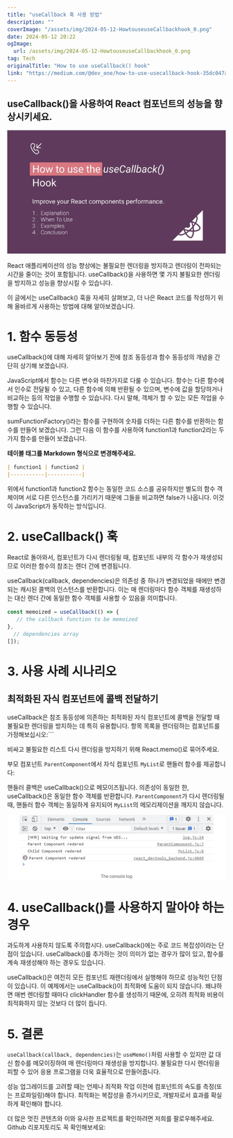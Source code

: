```yaml
---
title: "useCallback 훅 사용 방법"
description: ""
coverImage: "/assets/img/2024-05-12-HowtouseuseCallbackhook_0.png"
date: 2024-05-12 20:22
ogImage: 
  url: /assets/img/2024-05-12-HowtouseuseCallbackhook_0.png
tag: Tech
originalTitle: "How to use useCallback() hook"
link: "https://medium.com/@dev_one/how-to-use-usecallback-hook-35dc047aee48"
---
```



## useCallback()을 사용하여 React 컴포넌트의 성능을 향상시키세요.

![이미지](/assets/img/2024-05-12-HowtouseuseCallbackhook_0.png)

React 애플리케이션의 성능 향상에는 불필요한 렌더링을 방지하고 렌더링이 전파되는 시간을 줄이는 것이 포함됩니다. useCallback()을 사용하면 몇 가지 불필요한 렌더링을 방지하고 성능을 향상시킬 수 있습니다.

이 글에서는 useCallback() 훅을 자세히 살펴보고, 더 나은 React 코드를 작성하기 위해 올바르게 사용하는 방법에 대해 알아보겠습니다.



# 1. 함수 동등성

useCallback()에 대해 자세히 알아보기 전에 참조 동등성과 함수 동등성의 개념을 간단히 상기해 보겠습니다.

JavaScript에서 함수는 다른 변수와 마찬가지로 다룰 수 있습니다. 함수는 다른 함수에서 인수로 전달될 수 있고, 다른 함수에 의해 반환될 수 있으며, 변수에 값을 할당하거나 비교하는 등의 작업을 수행할 수 있습니다. 다시 말해, 객체가 할 수 있는 모든 작업을 수행할 수 있습니다.

sumFunctionFactory()라는 함수를 구현하여 숫자를 더하는 다른 함수를 반환하는 함수를 만들어 보겠습니다. 그런 다음 이 함수를 사용하여 function1과 function2라는 두 가지 함수를 만들어 보겠습니다.



**테이블 태그를 Markdown 형식으로 변경해주세요.**

```markdown
| function1 | function2 |
|-----------|-----------|
```

위에서 function1과 function2 함수는 동일한 코드 소스를 공유하지만 별도의 함수 객체이며 서로 다른 인스턴스를 가리키기 때문에 그들을 비교하면 false가 나옵니다. 이것이 JavaScript가 동작하는 방식입니다.

# 2. useCallback() 훅

React로 돌아와서, 컴포넌트가 다시 렌더링될 때, 컴포넌트 내부의 각 함수가 재생성되므로 이러한 함수의 참조는 렌더 간에 변경됩니다.

useCallback(callback, dependencies)은 의존성 중 하나가 변경되었을 때에만 변경되는 캐시된 콜백의 인스턴스를 반환합니다. 이는 매 렌더링마다 함수 객체를 재생성하는 대신 렌더 간에 동일한 함수 객체를 사용할 수 있음을 의미합니다.



```js
const memoized = useCallback(() => {
   // the callback function to be memoized
},
  // dependencies array
[]);
```

# 3. 사용 사례 시나리오

## 최적화된 자식 컴포넌트에 콜백 전달하기

useCallback은 참조 동등성에 의존하는 최적화된 자식 컴포넌트에 콜백을 전달할 때 불필요한 렌더링을 방지하는 데 특히 유용합니다. 항목 목록을 렌더링하는 컴포넌트를 가정해보십시오:```



비싸고 불필요한 리스트 다시 렌더링을 방지하기 위해 React.memo()로 묶어주세요.

부모 컴포넌트 `ParentComponent`에서 자식 컴포넌트 `MyList`로 핸들러 함수를 제공합니다:

핸들러 콜백은 useCallback()으로 메모이즈됩니다. 의존성이 동일한 한, useCallback()은 동일한 함수 객체를 반환합니다. `ParentComponent`가 다시 렌더링될 때, 핸들러 함수 객체는 동일하게 유지되어 `MyList`의 메모리제이션을 깨지지 않습니다.

![이미지](/assets/img/2024-05-12-HowtouseuseCallbackhook_1.png)



# 4. useCallback()를 사용하지 말아야 하는 경우

과도하게 사용하지 않도록 주의합시다. useCallback()에는 주로 코드 복잡성이라는 단점이 있습니다. useCallback()를 추가하는 것이 의미가 없는 경우가 많이 있고, 함수를 계속 재생성해야 하는 경우도 있습니다.

useCallback()은 여전히 모든 컴포넌트 재렌더링에서 실행해야 하므로 성능적인 단점이 있습니다. 이 예제에서는 useCallback()이 최적화에 도움이 되지 않습니다. 왜냐하면 매번 렌더링할 때마다 clickHandler 함수를 생성하기 때문에, 오히려 최적화 비용이 최적화하지 않는 것보다 더 많이 듭니다.

# 5. 결론



`useCallback(callback, dependencies)`는 `useMemo()`처럼 사용할 수 있지만 값 대신 함수를 메모이징하여 매 렌더링마다 재생성을 방지합니다. 불필요한 다시 렌더링을 피할 수 있어 응용 프로그램을 더욱 효율적으로 만들어줍니다.

성능 업그레이드를 고려할 때는 언제나 최적화 작업 이전에 컴포넌트의 속도를 측정(또는 프로파일링)해야 합니다. 최적화는 복잡성을 증가시키므로, 개발자로서 효과를 확실하게 확인해야 합니다.

더 많은 멋진 콘텐츠와 이와 유사한 프로젝트를 확인하려면 저희를 팔로우해주세요. Github 리포지토리도 꼭 확인해보세요: